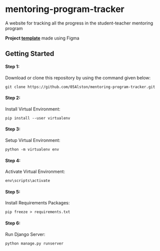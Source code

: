 # mentoring-program-tracker
 A website for tracking all the progress in the student-teacher mentoring program

<strong>Project [template](https://www.figma.com/file/haofGDovUBBTcLC6TTpRqT/mentoring-project-tracking-app?node-id=65%3A91)</strong> made using Figma

## Getting Started  <a id="gettingstarted"></a>

#### Step 1:

Download or clone this repository by using the command given below:

```
git clone https://github.com/05Alston/mentoring-program-tracker.git
```

#### Step 2:

Install Virtual Environment:
```
pip install --user virtualenv
```

#### Step 3:
Setup Virtual Environment:
```
python -m virtualenv env
```

#### Step 4:
Activate Virtual Environment:
```
env\scripts\activate
```

#### Step 5:

Install Requirements Packages:
```
pip freeze > requirements.txt
```

#### Step 6:

Run Django Server:
```
python manage.py runserver
```
